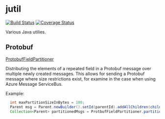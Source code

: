 # jutil

[![Build Status](https://travis-ci.org/chrisgleissner/jutil.svg?branch=master)](https://travis-ci.org/chrisgleissner/jutil)
[![Coverage Status](https://coveralls.io/repos/github/chrisgleissner/jutil/badge.svg?branch=master)](https://coveralls.io/github/chrisgleissner/jutil?branch=master)

Various Java utilies.

## Protobuf

[ProtobufFieldPartitioner](https://github.com/chrisgleissner/jutil/blob/master/protobuf/src/main/java/uk/gleissner/jutil/protobuf/ProtobufFieldPartitioner.java)

Distributing the elements of a repeated field in a Protobuf message over multiple newly created messages. This allows for sending a Protobuf message where size restrictions exist, for examine in the case when using Azure Message ServiceBus.

Example:
```java
  int maxPartitionSizeInBytes = 100;
  Parent msg = Parent.newBuilder().setId(parentId).addAllChildren(children(1, 2, 3)).build();
  Collection<Parent> partitionedMsgs = ProtbufFieldPartitioner.partition(msg, childrenField, maxPartitionSizeInBytes);
```
